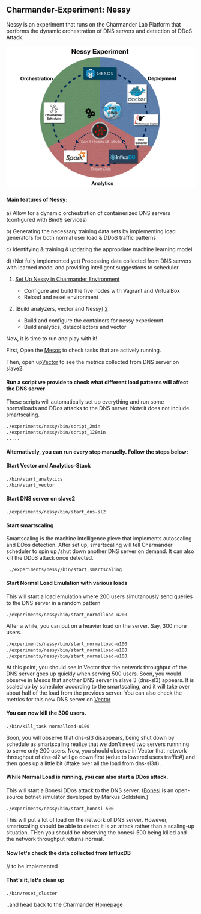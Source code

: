 Charmander-Experiment: Nessy
----------------------------

Nessy is an experiment that runs on the Charmander Lab Platform that performs the dynamic orchestration of DNS servers and detection of DDoS Attack. 


![image](https://github.com/att-innovate/charmander-experiment-nessy/blob/master/docs/Nessy.jpg?raw=true)


#### Main features of Nessy:
a) Allow for a dynamic orchestration of containerized DNS servers (configured with Bind9 services) 
    
b) Generating the necessary training data sets by implementing load generators for both normal user load & DDoS traffic patterns
    
c) Identifying & training & updating the appropriate machine learning model
    
d) (Not fully implemented yet) Processing data collected from DNS servers with learned model and providing intelligent suggestions to scheduler




1. [Set Up Nessy in Charmander Environment][1]

    - Configure and build the five nodes with Vagrant and VirtualBox
    - Reload and reset environment

2. [Build analyzers, vector and Nessy] [2] 
    
    - Build and configure the containers for nessy experiemnt
    - Build analytics, datacollectors and vector

Now, it is time to run and play with it! 

First, Open the [Mesos](http://172.31.1.11:5050/#/) to check tasks that are actively running.

Then, open up[Vector](http://http://172.31.2.11:31790/#/?host=slave2&hostspec=localhost) to see the metrics collected from DNS server on slave2.

#### Run a script we provide to check what different load patterns will affect the DNS server

These scripts will automatically set up everything and run some normalloads and DDos attacks to the DNS server. 
Note:it does not include smartscaling.

    ./experiments/nessy/bin/script_2min
    ./experiments/nessy/bin/script_120min
    .....


#### Alternatively, you can run every step manuelly. Follow the steps below:

#### Start Vector and Analytics-Stack
  
    ./bin/start_analytics
    ./bin/start_vector

#### Start DNS server on slave2

    ./experiments/nessy/bin/start_dns-sl2


#### Start smartscaling 
Smartscaling is the machine intelligence pieve that implements autoscaling and DDos detection. After set up, smartscaling will tell Charmander scheduler to spin up /shut down another DNS server on demand. It can also kill the DDoS attack once detected.

	
	 ./experiments/nessy/bin/start_smartscaling


#### Start Normal Load Emulation with various loads
This will start a load emulation where 200 users simutanously send queries to the DNS server in a random pattern

    ./experiments/nessy/bin/start_normalload-u200


After a while, you can put on a heavier load on the server. Say, 300 more users.
    
    ./experiments/nessy/bin/start_normalload-u100
    ./experiments/nessy/bin/start_normalload-u100
    ./experiments/nessy/bin/start_normalload-u100

At this point, you should see in Vector that the network throughput of the DNS server goes up quickly when serving 500 users. Soon, you would observe in Mesos that another DNS server in slave 3 (dns-sl3) appears. It is scaled up by scheduler according to the smartscaling, and it will take over about half of the load from the previous server. You can also check the metrics for this new DNS server on [Vector](http://172.31.2.11:31790/#/?host=slave3&hostspec=localhost)


#### You can now kill the 300 users.

    ./bin/kill_task normalload-u100

Soon, you will observe that dns-sl3 disappears, being shut down by schedule as smartscaling realize that we don't need two servers runnning to serve only 200 users. Now, you should observe in Vector that network throughput of dns-sl2 will go down first (#due to lowered users traffic#) and then goes up a little bit (#take over all the load from dns-sl3#).

#### While Normal Load is running, you can also start a DDos attack.

This will start a Bonesi DDos attack to the DNS server. ([Bonesi](https://github.com/markus-go/bonesi) is an open-source botnet simulator developed by Markus Goldstein.)

    ./experiments/nessy/bin/start_bonesi-500
    
This will put a lot of load on the network of DNS server. However, smartscaling should be able to detect it is an attack rather than a scaling-up situation. THen you should be observing the bonesi-500 being killed and the network throughput returns normal.

#### Now let's check the data collected from InfluxDB

// to be implemented

 

#### That's it, let's clean up

    ./bin/reset_cluster

..and head back to the Charmander [Homepage](https://github.com/att-innovate/charmander/)


[1]: https://github.com/att-innovate/charmander-experiment-nessy/blob/master/docs/SETUPNESSYNODES.md
[2]: https://github.com/att-innovate/charmander-experiment-nessy/blob/master/docs/BUILDNESSY.md
